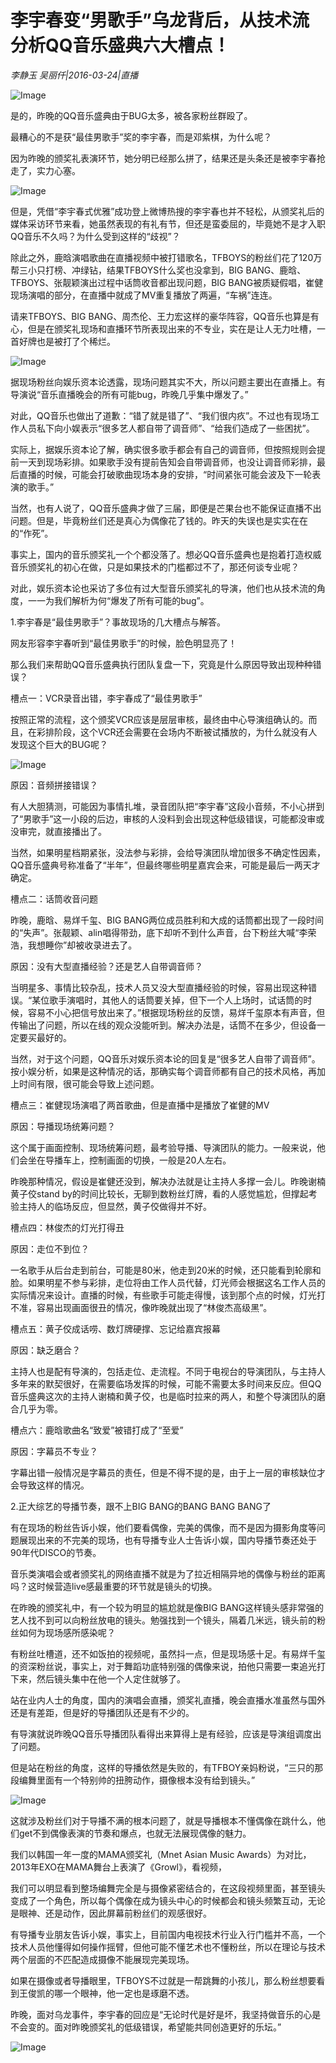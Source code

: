 # 李宇春变“男歌手”乌龙背后，从技术流分析QQ音乐盛典六大槽点！

*李静玉 吴丽仟|2016-03-24|直播*

![Image](http://static.ylzbl.com/uploads/ueditor/php/upload/image/20170916/1505523488300280.jpeg)

是的，昨晚的QQ音乐盛典由于BUG太多，被各家粉丝群殴了。

最糟心的不是获“最佳男歌手”奖的李宇春，而是邓紫棋，为什么呢？

因为昨晚的颁奖礼表演环节，她分明已经那么拼了，结果还是头条还是被李宇春抢走了，实力心塞。

![Image](http://si1.go2yd.com/get-image/0GiHXH0xRLs)

但是，凭借“李宇春式优雅”成功登上微博热搜的李宇春也并不轻松，从颁奖礼后的媒体采访环节来看，她虽然表现的有礼有节，但还是蛮委屈的，毕竟她不是才入职QQ音乐不久吗？为什么受到这样的“歧视”？

除此之外，鹿晗演唱歌曲在直播视频中被打错歌名，TFBOYS的粉丝们花了120万帮三小只打榜、冲绿钻，结果TFBOYS什么奖也没拿到，BIG BANG、鹿晗、TFBOYS、张靓颖演出过程中话筒收音都出现问题，BIG BANG被质疑假唱，崔健现场演唱的部分，在直播中就成了MV重复播放了两遍，“车祸”连连。

请来TFBOYS、BIG BANG、周杰伦、王力宏这样的豪华阵容，QQ音乐也算是有心，但是在颁奖礼现场和直播环节所表现出来的不专业，实在是让人无力吐槽，一首好牌也是被打了个稀烂。

![Image](http://si1.go2yd.com/get-image/0GiHXdVGhrk)

据现场粉丝向娱乐资本论透露，现场问题其实不大，所以问题主要出在直播上。有导演说“音乐直播晚会的所有可能bug，昨晚几乎集中爆发了。”

对此，QQ音乐也做出了道歉：“错了就是错了”、“我们很内疚”。不过也有现场工作人员私下向小娱表示“很多艺人都自带了调音师”、“给我们造成了一些困扰”。

实际上，据娱乐资本论了解，确实很多歌手都会有自己的调音师，但按照规则会提前一天到现场彩排。如果歌手没有提前告知会自带调音师，也没让调音师彩排，最后直播的时候，可能会打破歌曲现场本身的安排，“时间紧张可能会波及下一轮表演的歌手。”

当然，也有人说了，QQ音乐盛典才做了三届，即便是芒果台也不能保证直播不出问题。但是，毕竟粉丝们还是真心为偶像花了钱的。昨天的失误也是实实在在的“作死”。

事实上，国内的音乐颁奖礼一个个都没落了。想必QQ音乐盛典也是抱着打造权威音乐颁奖礼的初心在做，只是如果技术的门槛都过不了，那还何谈专业呢？

对此，娱乐资本论也采访了多位有过大型音乐颁奖礼的导演，他们也从技术流的角度，一一为我们解析为何“爆发了所有可能的bug”。

1.李宇春是“最佳男歌手”？事故现场的几大槽点与解答。

网友形容李宇春听到“最佳男歌手”的时候，脸色明显亮了！

那么我们来帮助QQ音乐盛典执行团队复盘一下，究竟是什么原因导致出现种种错误？

槽点一：VCR录音出错，李宇春成了“最佳男歌手”

按照正常的流程，这个颁奖VCR应该是层层审核，最终由中心导演组确认的。而且，在彩排阶段，这个VCR还会需要在会场内不断被试播放的，为什么就没有人发现这个巨大的BUG呢？

![Image](http://si1.go2yd.com/get-image/0GiHXaH7w5A)

原因：音频拼接错误？

有人大胆猜测，可能因为事情扎堆，录音团队把“李宇春”这段小音频，不小心拼到了“男歌手”这一小段的后边，审核的人没料到会出现这种低级错误，可能都没审或没审完，就直接播出了。

当然，如果明星档期紧张，没法参与彩排，会给导演团队增加很多不确定性因素，QQ音乐盛典号称准备了“半年”，但最终哪些明星嘉宾会来，可能是最后一两天才确定。

槽点二：话筒收音问题

昨晚，鹿晗、易烊千玺、BIG BANG两位成员胜利和大成的话筒都出现了一段时间的“失声”。张靓颖、alin唱得带劲，底下却听不到什么声音，台下粉丝大喊“李荣浩，我想睡你”却被收录进去了。

原因：没有大型直播经验？还是艺人自带调音师？

当明星多、事情比较杂乱，技术人员又没大型直播经验的时候，容易出现这种错误。“某位歌手演唱时，其他人的话筒要关掉，但下一个人上场时，试话筒的时候，容易不小心把信号放出来了。”根据现场粉丝的反馈，易烊千玺原本有声音，但传输出了问题，所以在线的观众没能听到。解决办法是，话筒不在多少，但设备一定要买最好的。

当然，对于这个问题，QQ音乐对娱乐资本论的回复是“很多艺人自带了调音师”。按小娱分析，如果是这种情况的话，那确实每个调音师都有自己的技术风格，再加上时间有限，很可能会导致上述问题。

槽点三：崔健现场演唱了两首歌曲，但是直播中是播放了崔健的MV

原因：导播现场统筹问题？

这个属于画面控制、现场统筹问题，最考验导播、导演团队的能力。一般来说，他们会坐在导播车上，控制画面的切换，一般是20人左右。

昨晚那种情况，假设是崔健还没到，解决办法就是让主持人多撑一会儿。昨晚谢楠黄子佼stand by的时间比较长，无聊到数粉丝灯牌，看的人感觉尴尬，但撑起考验主持人的临场反应，但显然，黄子佼做得并不好。

槽点四：林俊杰的灯光打得丑

原因：走位不到位？

一名歌手从后台走到前台，可能是80米，他走到20米的时候，还只能看到轮廓和脸。如果明星不参与彩排，走位将由工作人员代替，灯光师会根据这名工作人员的实际情况来设计。直播的时候，有些歌手可能走得慢，该到那个点的时候，灯光打不准，容易出现画面很丑的情况，像昨晚就出现了“林俊杰高级黑”。

槽点五：黄子佼成话唠、数灯牌硬撑、忘记给嘉宾报幕

原因：缺乏磨合？

主持人也是配有导演的，包括走位、走流程。不同于电视台的导演团队，与主持人多年来的默契很好，在需要临场发挥的时候，可能不需要太多时间来反应。但QQ音乐盛典这次的主持人谢楠和黄子佼，也是临时拉来的两人，和整个导演团队的磨合几乎为零。

槽点六：鹿晗歌曲名“致爱”被错打成了“至爱”

原因：字幕员不专业？

字幕出错一般情况是字幕员的责任，但是不得不提的是，由于上一层的审核缺位才会导致这样的情况。

2.正大综艺的导播节奏，跟不上BIG BANG的BANG BANG BANG了

有在现场的粉丝告诉小娱，他们要看偶像，完美的偶像，而不是因为摄影角度等问题展现出来的不完美的现场，也有导播专业人士告诉小娱，国内导播节奏还处于90年代DISCO的节奏。

音乐类演唱会或者颁奖礼的网络直播不就是为了拉近相隔异地的偶像与粉丝的距离吗？这时候营造live感最重要的环节就是镜头的切换。

在昨晚的颁奖礼中，有一个较为明显的尴尬就是像BIG BANG这样镜头感非常强的艺人找不到可以向粉丝放电的镜头。勉强找到一个镜头，隔着几米远，镜头前的粉丝如何为现场感所感染呢？

有粉丝吐槽道，还不如饭拍的视频呢，虽然抖一点，但是现场感十足。有易烊千玺的资深粉丝说，事实上，对于舞蹈功底特别强的偶像来说，拍他只需要一束追光打下来，然后镜头集中在他一个人定住就够了。

站在业内人士的角度，国内的演唱会直播，颁奖礼直播，晚会直播水准虽然与国外还是有差距，但是好的导播团队还是有不少的。

有导演就说昨晚QQ音乐导播团队看得出来算得上是有经验，应该是导演组调度出了问题。

但是站在粉丝的角度，这样的导播依然是失败的，有TFBOY亲妈粉说，“三只的那段编舞里面有一个特别帅的扭胯动作，摄像根本没有给到镜头。”

![Image](http://si1.go2yd.com/get-image/0GiHXNtkWI4)

这就涉及粉丝们对于导播不满的根本问题了，就是导播根本不懂偶像在跳什么，他们get不到偶像表演的节奏和爆点，也就无法展现偶像的魅力。

我们以韩国一年一度的MAMA颁奖礼（Mnet Asian Music Awards）为对比，2013年EXO在MAMA舞台上表演了《Growl》，看视频，

我们可以明显看到整场编舞完全是与摄像紧密结合的，在这段视频里面，甚至镜头变成了一个角色，所以每个偶像在成为镜头中心的时候都会和镜头频繁互动，无论是眼神、还是动作，因此屏幕前粉丝们的观感很好。

有导播专业朋友告诉小娱，事实上，目前国内电视技术行业入行门槛并不高，一个技术人员他懂得如何操作摇臂，但他可能不懂艺术也不懂粉丝，所以在理论与技术两个层面的不匹配造成摄像不能展现完美现场。

如果在摄像或者导播眼里，TFBOYS不过就是一帮跳舞的小孩儿，那么粉丝想要看到王俊凯的哪一个眼神，他一定也是琢磨不透。

昨晚，面对乌龙事件，李宇春的回应是“无论时代是好是坏，我坚持做音乐的心是不会变的。面对昨晚颁奖礼的低级错误，希望能共同创造更好的乐坛。”

![Image](http://si1.go2yd.com/get-image/0GiHXPON0yG)

